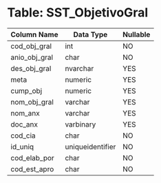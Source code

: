 # Table: SST_ObjetivoGral

| Column Name | Data Type | Nullable |
|-------------|-----------|----------|
| cod_obj_gral | int | NO |
| anio_obj_gral | char | NO |
| des_obj_gral | nvarchar | YES |
| meta | numeric | YES |
| cump_obj | numeric | YES |
| nom_obj_gral | varchar | YES |
| nom_anx | varchar | YES |
| doc_anx | varbinary | YES |
| cod_cia | char | NO |
| id_uniq | uniqueidentifier | NO |
| cod_elab_por | char | NO |
| cod_est_apro | char | NO |
